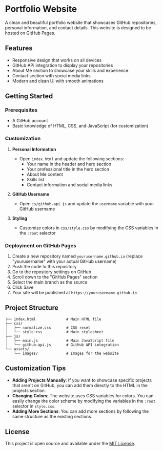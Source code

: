 # Portfolio Website

A clean and beautiful portfolio website that showcases GitHub repositories, personal information, and contact details. This website is designed to be hosted on GitHub Pages.

## Features

- Responsive design that works on all devices
- GitHub API integration to display your repositories
- About Me section to showcase your skills and experience
- Contact section with social media links
- Modern and clean UI with smooth animations

## Getting Started

### Prerequisites

- A GitHub account
- Basic knowledge of HTML, CSS, and JavaScript (for customization)

### Customization

1. **Personal Information**
   - Open `index.html` and update the following sections:
     - Your name in the header and hero section
     - Your professional title in the hero section
     - About Me content
     - Skills list
     - Contact information and social media links

2. **GitHub Username**
   - Open `js/github-api.js` and update the `username` variable with your GitHub username

3. **Styling**
   - Customize colors in `css/style.css` by modifying the CSS variables in the `:root` selector

### Deployment on GitHub Pages

1. Create a new repository named `yourusername.github.io` (replace "yourusername" with your actual GitHub username)
2. Push the code to this repository
3. Go to the repository settings on GitHub
4. Scroll down to the "GitHub Pages" section
5. Select the main branch as the source
6. Click Save
7. Your site will be published at `https://yourusername.github.io`

## Project Structure

```
├── index.html              # Main HTML file
├── css/
│   ├── normalize.css       # CSS reset
│   └── style.css           # Main stylesheet
├── js/
│   ├── main.js             # Main JavaScript file
│   └── github-api.js       # GitHub API integration
└── assets/
    └── images/             # Images for the website
```

## Customization Tips

- **Adding Projects Manually**: If you want to showcase specific projects that aren't on GitHub, you can add them directly to the HTML in the projects section.
- **Changing Colors**: The website uses CSS variables for colors. You can easily change the color scheme by modifying the variables in the `:root` selector in `style.css`.
- **Adding More Sections**: You can add more sections by following the same structure as the existing sections.

## License

This project is open source and available under the [MIT License](LICENSE).